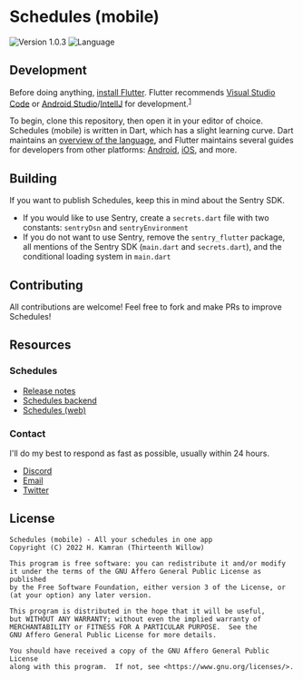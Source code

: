 # Schedules (mobile)

![Version 1.0.3](https://img.shields.io/badge/Version-1.0.3-%23BE154D?style=for-the-badge)
![Language](https://img.shields.io/badge/Language-Dart-02569B?style=for-the-badge)

## Development

Before doing anything, [install Flutter](https://docs.flutter.dev/get-started/install).
Flutter recommends [Visual Studio Code](https://code.visualstudio.com/) or
[Android Studio](https://developer.android.com/studio)/[IntellJ](https://www.jetbrains.com/idea/)
for development.<sup>[1](https://docs.flutter.dev/get-started/editor)</sup>

To begin, clone this repository, then open it in your editor of choice. Schedules
(mobile) is written in Dart, which has a slight learning curve. Dart maintains an
[overview of the language](https://dart.dev/overview), and Flutter maintains several
guides for developers from other platforms: [Android](https://docs.flutter.dev/get-started/flutter-for/android-devs),
[iOS](https://docs.flutter.dev/get-started/flutter-for/ios-devs), and more.

## Building

If you want to publish Schedules, keep this in mind about the Sentry SDK.

- If you would like to use Sentry, create a `secrets.dart` file with two constants:
  `sentryDsn` and `sentryEnvironment`
- If you do not want to use Sentry, remove the `sentry_flutter` package, all mentions
  of the Sentry SDK (`main.dart` and `secrets.dart`), and the conditional loading
  system in `main.dart`

## Contributing

All contributions are welcome! Feel free to fork and make PRs to improve Schedules!

## Resources

### Schedules

- [Release notes](releasenotes.md)
- [Schedules backend](https://github.com/hkamran80/schedules-configuration)
- [Schedules (web)](https://github.com/hkamran80/schedules)

### Contact

I'll do my best to respond as fast as possible, usually within 24 hours.

- [Discord](https://discord.com/invite/M586RvpCWP)
- [Email](mailto:hkamran@hkamran.com)
- [Twitter](https://twitter.com/hkamran80)

## License

```
Schedules (mobile) - All your schedules in one app
Copyright (C) 2022 H. Kamran (Thirteenth Willow)

This program is free software: you can redistribute it and/or modify
it under the terms of the GNU Affero General Public License as published
by the Free Software Foundation, either version 3 of the License, or
(at your option) any later version.

This program is distributed in the hope that it will be useful,
but WITHOUT ANY WARRANTY; without even the implied warranty of
MERCHANTABILITY or FITNESS FOR A PARTICULAR PURPOSE.  See the
GNU Affero General Public License for more details.

You should have received a copy of the GNU Affero General Public License
along with this program.  If not, see <https://www.gnu.org/licenses/>.
```
